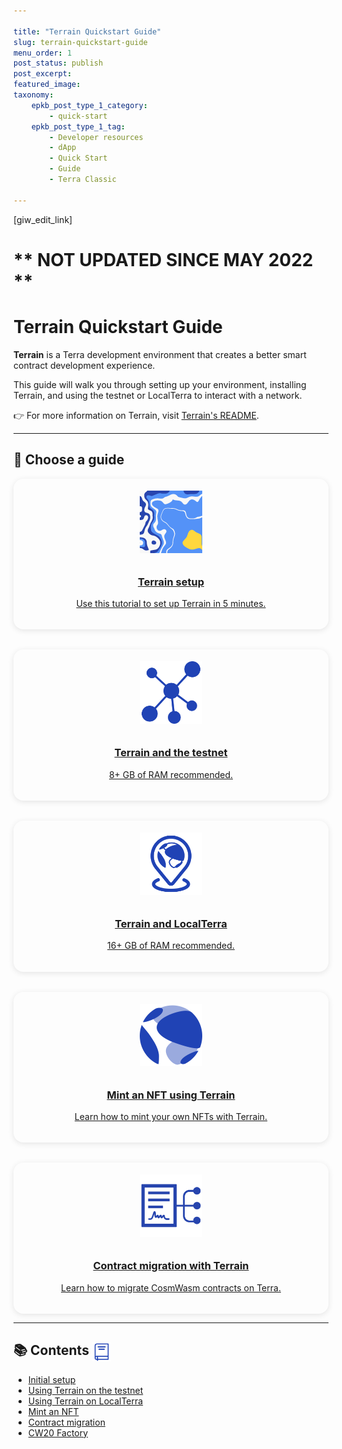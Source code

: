 ```yaml
---

title: "Terrain Quickstart Guide"
slug: terrain-quickstart-guide
menu_order: 1
post_status: publish
post_excerpt: 
featured_image: 
taxonomy:
    epkb_post_type_1_category:
        - quick-start
    epkb_post_type_1_tag:
        - Developer resources
        - dApp
        - Quick Start
        - Guide
        - Terra Classic

---
```

<p>[giw_edit_link]</p>

# ** NOT UPDATED SINCE MAY 2022 **

# Terrain Quickstart Guide

**Terrain** is a Terra development environment that creates a better smart contract development experience.

This guide will walk you through setting up your environment, installing Terrain, and using the testnet or LocalTerra to interact with a network.

👉 For more information on Terrain, visit [Terrain's README](https://github.com/terra-money/terrain#readme).

---

## 🧩 Choose a guide

<div class="terrain-grid" style="display: grid; grid-template-columns: repeat(auto-fit, minmax(240px, 1fr)); gap: 2rem; align-items: start;">

<div class="terrain-card" style="text-align:center; border-radius:1rem; box-shadow:0 2px 10px rgba(0,0,0,0.1); padding:1.2rem;">
  <a href="initial-setup/">
    <img src="https://github.com/lunctoken/english/raw/main/img/terrain.png" alt="Terrain setup" style="max-width:100px; padding-bottom:10px;" />
    <h3>Terrain setup</h3>
    <p>Use this tutorial to set up Terrain in 5 minutes.</p>
  </a>
</div>

<div class="terrain-card" style="text-align:center; border-radius:1rem; box-shadow:0 2px 10px rgba(0,0,0,0.1); padding:1.2rem;">
  <a href="using-terrain-testnet/">
    <img src="https://github.com/lunctoken/english/raw/main/img/icon_node.svg" alt="Terrain testnet" style="max-width:100px; padding-bottom:10px;" />
    <h3>Terrain and the testnet</h3>
    <p>8+ GB of RAM recommended.</p>
  </a>
</div>

<div class="terrain-card" style="text-align:center; border-radius:1rem; box-shadow:0 2px 10px rgba(0,0,0,0.1); padding:1.2rem;">
  <a href="using-terrain-localterra/">
    <img src="https://github.com/lunctoken/english/raw/main/img/LocalTerra.svg" alt="Terrain LocalTerra" style="max-width:100px; padding-bottom:10px;" />
    <h3>Terrain and LocalTerra</h3>
    <p>16+ GB of RAM recommended.</p>
  </a>
</div>

<div class="terrain-card" style="text-align:center; border-radius:1rem; box-shadow:0 2px 10px rgba(0,0,0,0.1); padding:1.2rem;">
  <a href="mint-an-nft/">
    <img src="https://github.com/lunctoken/english/raw/main/img/bullet_terra.svg" alt="Mint an NFT" style="max-width:100px; padding-bottom:10px;" />
    <h3>Mint an NFT using Terrain</h3>
    <p>Learn how to mint your own NFTs with Terrain.</p>
  </a>
</div>

<div class="terrain-card" style="text-align:center; border-radius:1rem; box-shadow:0 2px 10px rgba(0,0,0,0.1); padding:1.2rem;">
  <a href="contract-migration/">
    <img src="https://github.com/lunctoken/english/raw/main/img/icon_smartcontract.svg" alt="Contract Migration" style="max-width:100px; padding-bottom:10px;" />
    <h3>Contract migration with Terrain</h3>
    <p>Learn how to migrate CosmWasm contracts on Terra.</p>
  </a>
</div>

</div>

---

## 📚 Contents <img src="/img/Glossary.svg" alt="Glossary icon" height="30px" style="vertical-align: middle;">

<ul>
  <li><a href="initial-setup/">Initial setup</a></li>
  <li><a href="using-terrain-testnet/">Using Terrain on the testnet</a></li>
  <li><a href="using-terrain-localterra/">Using Terrain on LocalTerra</a></li>
  <li><a href="mint-an-nft/">Mint an NFT</a></li>
  <li><a href="contract-migration/">Contract migration</a></li>
  <li><a href="cw20-factory/">CW20 Factory</a></li>
</ul>
